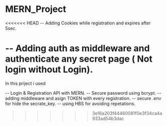# MERN_Project

<<<<<<< HEAD
-- Adding Cookies while registration and expires after 5sec.

-- Adding auth as middleware and authenticate any secret page ( Not login without Login).
=======
In this priject i used

 -- Login & Registration API with MERN.
 -- Secure password using bcrypt.
 -- adding middleware and asign TOKEN with every registration.
 -- secure .env for hide the secrate_key.
 -- using HBS for avoiding repetations.
>>>>>>> 3e16a203f44460081f0e3f34ca4a933ad54b3dac
